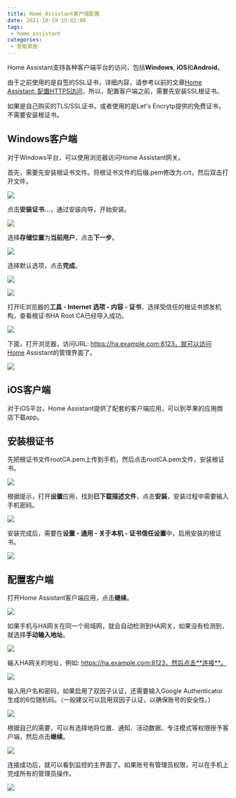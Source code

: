```yaml
---
title: Home Assistant客户端配置
date: 2021-10-19 15:02:00
tags: 
 - home_assistant
categories: 
 - 智能家居
---
```


Home Assistant支持各种客户端平台的访问，包括**Windows**, **iOS**和**Android**。

由于之前使用的是自签的SSL证书，详细内容，请参考以前的文章[Home Assistant: 配置HTTPS访问](http://pi/home-assistant-pei-zhi-httpsfang-wen.html)，所以，配置客户端之前，需要先安装SSL根证书。

如果是自己购买的TLS/SSL证书，或者使用的是Let's Encrytp提供的免费证书，不需要安装根证书。

<!-- more -->

## Windows客户端

对于Windows平台，可以使用浏览器访问Home Assistant网关。

首先，需要先安装根证书文件。将根证书文件的后缀.pem修改为.crt，然后双击打开文件。

![](2021-10-20094537.png)

点击**安装证书...**，通过安装向导，开始安装。

![](2021-10-20094623.png)

选择**存储位置**为**当前用户**，点击**下一步**。

![](2021-10-20094645.png)

选择默认选项，点击**完成**。

![](2021-10-20094710.png)

![](2021-10-20094728.png)

打开IE浏览器的**工具 - Internet 选项 - 内容 - 证书**，选择受信任的根证书颁发机构，查看根证书HA Root CA已经导入成功。

![](2021-10-20095144.png)

下面，打开浏览器，访问URL: https://ha.example.com:8123，就可以访问Home Assistant的管理界面了。

![](2021-10-20094439.png)



## iOS客户端

对于iOS平台，Home Assistant提供了配套的客户端应用，可以到苹果的应用商店下载app。

## 安装根证书

先把根证书文件rootCA.pem上传到手机，然后点击rootCA.pem文件，安装根证书。

![](20211019_001515000_iOS1.png)

根据提示，打开**设置**应用，找到**已下载描述文件**，点击**安装**，安装过程中需要输入手机密码。

![](20211019_001547000_iOS2.png)

安装完成后，需要在**设置 - 通用 - 关于本机 - 证书信任设置**中，启用安装的根证书。

![](20211019_001714000_iOS3.png)

## 配置客户端

打开Home Assistant客户端应用，点击**继续**。

![](20211020_024210000_iOS.png)

如果手机与HA网关在同一个局域网，就会自动检测到HA网关，如果没有检测到，就选择**手动输入地址**。

![](20211020_024219000_iOS.png)

输入HA网关的地址，例如: https://ha.example.com:8123，然后点击**连接**。

![](20211020_024258000_iOS.png)

输入用户名和密码，如果启用了双因子认证，还需要输入Google Authenticator生成的6位随机码。（一般建议可以启用双因子认证，以确保账号的安全性。）

![](20211020_024338000_iOS.png)

根据自己的需要，可以有选择地将位置、通知、活动数据、专注模式等权限授予客户端，然后点击**继续**。

![](20211020_024501000_iOS.png)

连接成功后，就可以看到监控的主界面了。如果账号有管理员权限，可以在手机上完成所有的管理员操作。

![](20211020_023853000_iOS.png)

